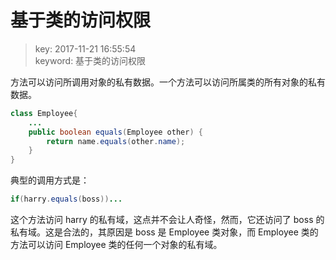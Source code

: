 # 基于类的访问权限
>key: 2017-11-21 16:55:54  
>keyword: 基于类的访问权限  

方法可以访问所调用对象的私有数据。一个方法可以访问所属类的所有对象的私有数据。
```java
class Employee{
    ...
    public boolean equals(Employee other) {
        return name.equals(other.name);
    }
}
```
典型的调用方式是：
```java
if(harry.equals(boss))...
```
这个方法访问 harry 的私有域，这点并不会让人奇怪，然而，它还访问了 boss 的私有域。这是合法的，其原因是 boss 是 Employee 类对象，而 Employee 类的方法可以访问 Employee 类的任何一个对象的私有域。